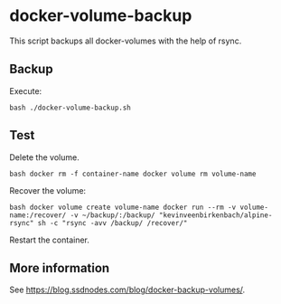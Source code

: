 # docker-volume-backup

This script backups all docker-volumes with the help of rsync.

## Backup
Execute:

``bash
./docker-volume-backup.sh
``

## Test
Delete the volume.

``bash
docker rm -f container-name
docker volume rm volume-name
``

Recover the volume:

``bash
docker volume create volume-name
docker run --rm -v volume-name:/recover/ -v ~/backup/:/backup/ "kevinveenbirkenbach/alpine-rsync" sh -c "rsync -avv /backup/ /recover/"
``

Restart the container.

## More information
See https://blog.ssdnodes.com/blog/docker-backup-volumes/.
